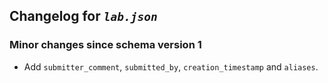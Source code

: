 ## Changelog for *`lab.json`*

### Minor changes since schema version 1

* Add `submitter_comment`, `submitted_by`, `creation_timestamp` and `aliases`.
